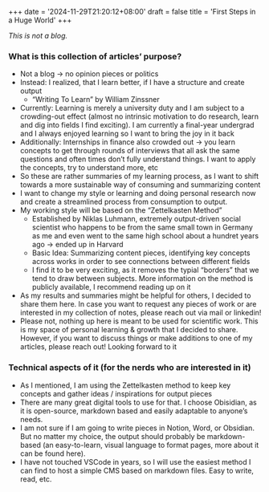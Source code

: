 +++
date = '2024-11-29T21:20:12+08:00'
draft = false
title = 'First Steps in a Huge World'
+++

*This is not a blog.*

### What is this collection of articles’ purpose?

- Not a blog → no opinion pieces or politics
- Instead: I realized, that I learn better, if I have a structure and create output
    - “Writing To Learn” by William Zinssner
- Currently: Learning is merely a university duty and I am subject to a crowding-out effect (almost no intrinsic motivation to do research, learn and dig into fields I find exciting). I am currently a final-year undergrad and I always enjoyed learning so I want to bring the joy in it back
- Additionally: Internships in finance also crowded out → you learn concepts to get through rounds of interviews that all ask the same questions and often times don’t fully understand things. I want to apply the concepts, try to understand more, etc
- So these are rather summaries of my learning process, as I want to shift towards a more sustainable way of consuming and summarizing content
- I want to change my style or learning and doing personal research now and create a streamlined process from consumption to output.
- My working style will be based on the “Zettelkasten Method”
    - Established by Niklas Luhmann, extremely output-driven social scientist who happens to be from the same small town in Germany as me and even went to the same high school about a hundret years ago → ended up in Harvard
    - Basic Idea: Summarizing content pieces, identifying key concepts across works in order to see connections between different fields
    - I find it to be very exciting, as it removes the typial “borders” that we tend to draw between subjects. More information on the method is publicly available, I recommend reading up on it
- As my results and summaries might be helpful for others, I decided to share them here. In case you want to request any pieces of work or are interested in my collection of notes, please reach out via mail or linkedin!
- Please not, nothing up here is meant to be used for scientific work. This is my space of personal learning & growth that I decided to share. However, if you want to discuss things or make additions to one of my articles, please reach out! Looking forward to it

### Technical aspects of it (for the nerds who are interested in it)

- As I mentioned, I am using the Zettelkasten method to keep key concepts and gather ideas / inspirations for output pieces
- There are many great digital tools to use for that. I choose Obisidian, as it is open-source, markdown based and easily adaptable to anyone’s needs.
- I am not sure if I am going to write pieces in Notion, Word, or Obsidian. But no matter my choice, the output should probably be markdown-based (an easy-to-learn, visual language to format pages, more about it can be found here).
- I have not touched VSCode in years, so I will use the easiest method I can find to host a simple CMS based on markdown files. Easy to write, read, etc.